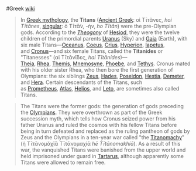 #Greek
[wiki](https://en.wikipedia.org/wiki/Titan_(mythology) "Titan (mythology)")
> In [Greek mythology](https://en.wikipedia.org/wiki/Greek_mythology "Greek mythology"), the **Titans** ([Ancient Greek](https://en.wikipedia.org/wiki/Ancient_Greek_language "Ancient Greek language"): οἱ Τῑτᾶνες, _hoi Tītânes_, [singular](https://en.wikipedia.org/wiki/Grammatical_number "Grammatical number"): ὁ Τῑτᾱ́ν, -ήν, _ho Tītân_) were the pre-Olympian gods. According to the _[Theogony](https://en.wikipedia.org/wiki/Theogony "Theogony")_ of [Hesiod](https://en.wikipedia.org/wiki/Hesiod "Hesiod"), they were the twelve children of the primordial parents [Uranus](https://en.wikipedia.org/wiki/Uranus_(mythology) "Uranus (mythology)") (Sky) and [Gaia](https://en.wikipedia.org/wiki/Gaia "Gaia") (Earth), with six male Titans—[Oceanus](https://en.wikipedia.org/wiki/Oceanus "Oceanus"), [Coeus](https://en.wikipedia.org/wiki/Coeus "Coeus"), [Crius](https://en.wikipedia.org/wiki/Crius "Crius"), [Hyperion](https://en.wikipedia.org/wiki/Hyperion_(Titan) "Hyperion (Titan)"), [Iapetus](https://en.wikipedia.org/wiki/Iapetus "Iapetus"), and [Cronus](https://en.wikipedia.org/wiki/Cronus "Cronus")—and six female Titans, called the **Titanides** or "Titanesses" (αἱ Τῑτᾱνῐ́δες, _hai Tītānídes_)—[Theia](https://en.wikipedia.org/wiki/Theia "Theia"), [Rhea](https://en.wikipedia.org/wiki/Rhea_(mythology) "Rhea (mythology)"), [Themis](https://en.wikipedia.org/wiki/Themis "Themis"), [Mnemosyne](https://en.wikipedia.org/wiki/Mnemosyne "Mnemosyne"), [Phoebe](https://en.wikipedia.org/wiki/Phoebe_(Titaness) "Phoebe (Titaness)"), and [Tethys](https://en.wikipedia.org/wiki/Tethys_(mythology) "Tethys (mythology)"). Cronus mated with his older sister Rhea, who then bore the first generation of Olympians: the six siblings [Zeus](https://en.wikipedia.org/wiki/Zeus "Zeus"), [Hades](https://en.wikipedia.org/wiki/Hades "Hades"), [Poseidon](https://en.wikipedia.org/wiki/Poseidon "Poseidon"), [Hestia](https://en.wikipedia.org/wiki/Hestia "Hestia"), [Demeter](https://en.wikipedia.org/wiki/Demeter "Demeter"), and [Hera](https://en.wikipedia.org/wiki/Hera "Hera"). Certain descendants of the Titans, such as [Prometheus](https://en.wikipedia.org/wiki/Prometheus "Prometheus"), [Atlas](https://en.wikipedia.org/wiki/Atlas_(mythology) "Atlas (mythology)"), [Helios](https://en.wikipedia.org/wiki/Helios "Helios"), and [Leto](https://en.wikipedia.org/wiki/Leto "Leto"), are sometimes also called Titans.

> The Titans were the former gods: the generation of gods preceding the [Olympians](https://en.wikipedia.org/wiki/Twelve_Olympians#Olympians "Twelve Olympians"). They were overthrown as part of the Greek succession myth, which tells how Cronus seized power from his father Uranus and ruled the cosmos with his fellow Titans before being in turn defeated and replaced as the ruling pantheon of gods by Zeus and the Olympians in a ten-year war called "the [Titanomachy](https://en.wikipedia.org/wiki/Titanomachy "Titanomachy")" (ἡ Τῑτᾱνομᾰχῐ́ᾱ Τῑτᾱνομαχίᾱ _hē Tītānomakhíā_). As a result of this war, the vanquished Titans were banished from the upper world and held imprisoned under guard in [Tartarus](https://en.wikipedia.org/wiki/Tartarus "Tartarus"), although apparently some Titans were allowed to remain free.

